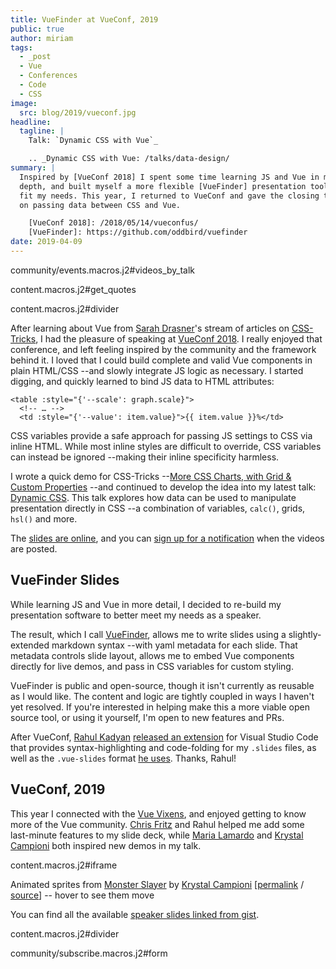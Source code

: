 ```yaml
---
title: VueFinder at VueConf, 2019
public: true
author: miriam
tags:
  - _post
  - Vue
  - Conferences
  - Code
  - CSS
image:
  src: blog/2019/vueconf.jpg
headline:
  tagline: |
    Talk: `Dynamic CSS with Vue`_

    .. _Dynamic CSS with Vue: /talks/data-design/
summary: |
  Inspired by [VueConf 2018] I spent some time learning JS and Vue in more
  depth, and built myself a more flexible [VueFinder] presentation tool to
  fit my needs. This year, I returned to VueConf and gave the closing talk
  on passing data between CSS and Vue.

    [VueConf 2018]: /2018/05/14/vueconfus/
    [VueFinder]: https://github.com/oddbird/vuefinder
date: 2019-04-09
---
```


community/events.macros.j2\#videos\_by\_talk

content.macros.j2\#get\_quotes

content.macros.j2\#divider

After learning about Vue from [Sarah Drasner]'s stream of articles on
[CSS-Tricks], I had the pleasure of speaking at [VueConf 2018]. I really
enjoyed that conference, and left feeling inspired by the community and
the framework behind it. I loved that I could build complete and valid
Vue components in plain HTML/CSS --and slowly integrate JS logic as
necessary. I started digging, and quickly learned to bind JS data to
HTML attributes:

    <table :style="{'--scale': graph.scale}">
      <!-- … -->
      <td :style="{'--value': item.value}">{{ item.value }}%</td>

CSS variables provide a safe approach for passing JS settings to CSS via
inline HTML. While most inline styles are difficult to override, CSS
variables can instead be ignored --making their inline specificity
harmless.

I wrote a quick demo for CSS-Tricks --[More CSS Charts, with Grid &
Custom Properties] --and continued to develop the idea into my latest
talk: [Dynamic CSS]. This talk explores how data can be used to
manipulate presentation directly in CSS --a combination of variables,
`calc()`, grids, `hsl()` and more.

The [slides are online], and you can [sign up for a notification] when
the videos are posted.

  [Sarah Drasner]: https://twitter.com/sarah_edo
  [CSS-Tricks]: https://css-tricks.com/author/sdrasner/
  [VueConf 2018]: /2018/05/14/vueconfus/
  [More CSS Charts, with Grid & Custom Properties]: https://css-tricks.com/css-charts-grid-custom-properties/
  [Dynamic CSS]: /talks/data-design/
  [slides are online]: https://talks.oddbird.net/dynamic-css/vueconf19/
  [sign up for a notification]: https://www.vuemastery.com/conferences/

## VueFinder Slides

While learning JS and Vue in more detail, I decided to re-build my
presentation software to better meet my needs as a speaker.

The result, which I call [VueFinder], allows me to write slides using a
slightly-extended markdown syntax --with yaml metadata for each slide.
That metadata controls slide layout, allows me to embed Vue components
directly for live demos, and pass in CSS variables for custom styling.

VueFinder is public and open-source, though it isn't currently as
reusable as I would like. The content and logic are tightly coupled in
ways I haven't yet resolved. If you're interested in helping make this a
more viable open source tool, or using it yourself, I'm open to new
features and PRs.

After VueConf, [Rahul Kadyan][] [released an extension] for Visual
Studio Code that provides syntax-highlighting and code-folding for my
`.slides` files, as well as the `.vue-slides` format [he uses]. Thanks,
Rahul!

  [VueFinder]: https://github.com/oddbird/vuefinder
  [Rahul Kadyan]: https://twitter.com/znck0
  [released an extension]: https://marketplace.visualstudio.com/itemdetails?itemName=znck.vue-slides#qna
  [he uses]: https://github.com/znck/vue-slides

## VueConf, 2019

This year I connected with the [Vue Vixens], and enjoyed getting to know
more of the Vue community. [Chris Fritz] and Rahul helped me add some
last-minute features to my slide deck, while [Maria Lamardo] and
[Krystal Campioni] both inspired new demos in my talk.

content.macros.j2\#iframe

Animated sprites from [Monster Slayer] by [Krystal Campioni][]
\[[permalink] / [source]\] -- hover to see them move

You can find all the available [speaker slides linked from gist].

content.macros.j2\#divider

community/subscribe.macros.j2\#form

  [Vue Vixens]: https://vuevixens.org/
  [Chris Fritz]: https://twitter.com/chrisvfritz
  [Maria Lamardo]: https://twitter.com/marialamardo
  [Krystal Campioni]: https://twitter.com/krystalcampioni
  [Monster Slayer]: https://github.com/krystalcampioni/monster-slayer
  [permalink]: https://talks.oddbird.net/demos/cssSprites
  [source]: https://github.com/oddbird/vuefinder/blob/master/components/demos/cssSprites.vue
  [speaker slides linked from gist]: https://gist.github.com/vincentmayers/298f7bfd4c26ebd2fc0143f03dc4cbf7
